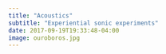 ```yaml
---
title: "Acoustics"
subtitle: "Experiential sonic experiments"
date: 2017-09-19T19:33:48-04:00
image: ouroboros.jpg
---
```



